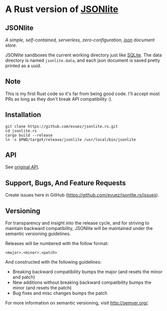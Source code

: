 # A Rust version of [JSONlite](https://github.com/nodesocket/jsonlite)

## JSONlite

*A simple, self-contained, serverless, zero-configuration, [json](http://www.json.org/) document store.*

JSONlite sandboxes the current working directory just like [SQLite](https://www.sqlite.org/). The data directory is named `jsonlite.data`, and each json document is saved pretty printed as a uuid.

## Note

This is my first Rust code so it's far from being good code. I'll accept most PRs as long as they don't break API compatibility :).

## Installation

```shell
git clone https://github.com/evuez/jsonlite.rs.git
cd jsonlite.rs
cargo build --release
ln -s $PWD/target/release/jsonlite /usr/local/bin/jsonlite
```

## API

See [original API](https://github.com/nodesocket/jsonlite#api).

## Support, Bugs, And Feature Requests

Create issues here in GitHub (https://github.com/evuez/jsonlite.rs/issues).

## Versioning

For transparency and insight into the release cycle, and for striving to maintain backward compatibility, JSONlite will be maintained under the semantic versioning guidelines.

Releases will be numbered with the follow format:

`<major>.<minor>.<patch>`

And constructed with the following guidelines:

+ Breaking backward compatibility bumps the major (and resets the minor and patch)
+ New additions without breaking backward compatibility bumps the minor (and resets the patch)
+ Bug fixes and misc changes bumps the patch

For more information on semantic versioning, visit http://semver.org/.
